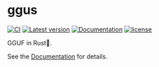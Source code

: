﻿# ggus

[![CI](https://github.com/YdrMaster/gguf/actions/workflows/build.yml/badge.svg?branch=main)](https://github.com/YdrMaster/gguf/actions)
[![Latest version](https://img.shields.io/crates/v/ggus.svg)](https://crates.io/crates/ggus)
[![Documentation](https://docs.rs/ggus/badge.svg)](https://docs.rs/ggus)
[![license](https://img.shields.io/github/license/YdrMaster/gguf)](https://mit-license.org/)

GGUF in Rust🦀.

See the [Documentation](https://github.com/ggerganov/ggml/blob/master/docs/gguf.md) for details.
